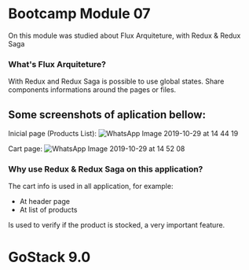 # Bootcamp Module 07

On this module was studied about Flux Arquiteture, with Redux & Redux Saga

### What's Flux Arquiteture?

With Redux and Redux Saga is possible to use global states.
Share components informations around the pages or files.

##  Some screenshots of aplication bellow:
Inicial page (Products List):
![WhatsApp Image 2019-10-29 at 14 44 19](https://user-images.githubusercontent.com/49926606/67803069-0d1d9d00-fa6b-11e9-9df1-c83192a60bae.jpeg)

Cart page:
![WhatsApp Image 2019-10-29 at 14 52 08](https://user-images.githubusercontent.com/49926606/67803115-245c8a80-fa6b-11e9-8c00-3db64ed83d4e.jpeg)

### Why use Redux & Redux Saga on this application?

The cart info is used in all application, for example:

* At header page
* At list of products

Is used to verify if the product is stocked, a very important feature.

# GoStack 9.0